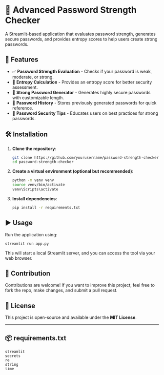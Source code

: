 # 🔐 Advanced Password Strength Checker

A Streamlit-based application that evaluates password strength, generates secure passwords, and provides entropy scores to help users create strong passwords.

## 🚀 Features
- ✅ **Password Strength Evaluation** - Checks if your password is weak, moderate, or strong.
- 🔢 **Entropy Calculation** - Provides an entropy score for better security assessment.
- 🔑 **Strong Password Generator** - Generates highly secure passwords with customizable length.
- 📜 **Password History** - Stores previously generated passwords for quick reference.
- 📌 **Password Security Tips** - Educates users on best practices for strong passwords.

## 🛠 Installation
1. **Clone the repository**:
   ```sh
   git clone https://github.com/yourusername/password-strength-checker.git
   cd password-strength-checker
   ```
2. **Create a virtual environment (optional but recommended)**:
   ```sh
   python -m venv venv
   source venv/bin/activate  
   venv\Scripts\activate      
   ```
3. **Install dependencies**:
   ```sh
   pip install -r requirements.txt
   ```

## ▶️ Usage
Run the application using:
```sh
streamlit run app.py
```
This will start a local Streamlit server, and you can access the tool via your web browser.

## 📌 Contribution
Contributions are welcome! If you want to improve this project, feel free to fork the repo, make changes, and submit a pull request.

## 📜 License
This project is open-source and available under the **MIT License**.

---

## 📦 requirements.txt

```
streamlit
secrets
re
string
time
```

